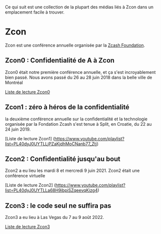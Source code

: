 Ce qui suit est une collection de la plupart des médias liés à Zcon dans un emplacement facile à trouver.

# Zcon
Zcon est une conférence annuelle organisée par la [Zcash Foundation](https://zfnd.org/).

## Zcon0 : Confidentialité de A à Zcon

Zcon0 était notre première conférence annuelle, et ça s'est incroyablement bien passé. Nous avons passé du 26 au 28 juin 2018 dans la belle ville de Montréal

[Liste de lecture Zcon0](https://www.youtube.com/playlist?list=PL40dyJ0UYTLK507afWUMgzUYeh-i4qQWS)


## Zcon1 : zéro à héros de la confidentialité

la deuxième conférence annuelle sur la confidentialité et la technologie organisée par la Fondation Zcash s'est tenue à Split, en Croatie, du 22 au 24 juin 2019.

[Liste de lecture Zcon1] (https://www.youtube.com/playlist?list=PL40dyJ0UYTLLjPZaKjdhMoCNanb77_Ztj)

## Zcon2 : Confidentialité jusqu'au bout

Zcon2 a eu lieu les mardi 8 et mercredi 9 juin 2021. Zcon2 était une conférence virtuelle

[Liste de lecture Zcon2] (https://www.youtube.com/playlist?list=PL40dyJ0UYTLLa68H9ibpiSZqeevqKizg4)

## Zcon3 : le code seul ne suffira pas

Zcon3 a eu lieu à Las Vegas du 7 au 9 août 2022.

[Liste de lecture Zcon3](https://www.youtube.com/playlist?list=PL40dyJ0UYTLJm-Cl7ez3UXp8R4IuUNDfb)



